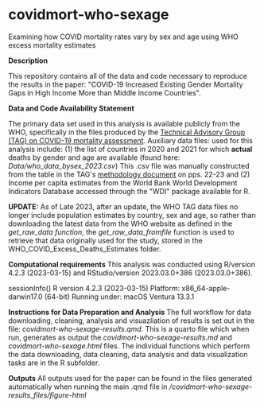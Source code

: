 # covidmort-who-sexage
Examining how COVID mortality rates vary by sex and age using WHO excess mortality estimates

**Description**

This repository contains all of the data and code necessary to reproduce the results in the paper: "COVID-19 Increased Existing Gender Mortality Gaps in High Income More than Middle Income Countries".

**Data and Code Availability Statement**

The primary data set used in this analysis is available publicly from the WHO, specifically in the files produced by the [Technical Advisory Group (TAG) on COVID-19 mortality assessment](https://www.who.int/data/sets/global-excess-deaths-associated-with-covid-19-modelled-estimates). Auxiliary data files: used for this analysis include: (1) the list of countries in 2020 and 2021 for which **actual** deaths by gender and age are available (found here: *Data/who_data_bysex_2023.csv*) This .csv file was manually constructed from the table in the TAG's [methodology document](https://www.who.int/publications/m/item/methods-for-estimating-the-excess-mortality-associatedwith-the-covid-19-pandemic) on pps. 22-23 and (2) Income per capita estimates from the World Bank World Development Indicators Database accessed through the "WDI" package available for R. 

**UPDATE:** As of Late 2023, after an update, the WHO TAG data files no longer include population estimates by country, sex and age, so rather than downloading the latest data from the WHO website as defined in the *get_raw_data function*, the *get_raw_data_fromfile* function is used to retrieve that data originally used for the study, stored in the WHO_COVID_Excess_Deaths_Estimates folder. 

**Computational requirements**
This analysis was conducted using R/version 4.2.3 (2023-03-15) and RStudio/version 2023.03.0+386 (2023.03.0+386). 

sessionInfo()
R version 4.2.3 (2023-03-15)
Platform: x86_64-apple-darwin17.0 (64-bit)
Running under: macOS Ventura 13.3.1

**Instructions for Data Preparation and Analysis**
The full workflow for data downloading, cleaning, analysis and visuazliation of results is set out in the file: *covidmort-who-sexage-results.qmd*. This is a quarto file which when run, generates as output the *covidmort-who-sexage-results.md* and *covidmort-who-sexage.html* files. The individual functions which perform the data downloading, data cleaning, data analysis and data visualization tasks are in the R subfolder. 

**Outputs**
All outputs used for the paper can be found in the files generated automatically when running the main .qmd file in */covidmort-who-sexage-results_files/figure-html*
